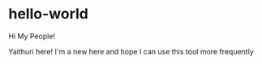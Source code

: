 # hello-world

Hi My People!

Yaithuri here! I'm a new here and hope I can use this tool more frequently
